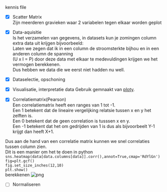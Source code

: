 kennis file
- [x] Scatter Matrix  
  Zijn meerderen gravieken waar 2 variabelen tegen elkaar worden geplot  
  
- [x] Data-aquisitie  
  Is het verzamelen van gegevens, in datasets kun je zomingen column extra data uit krijgen bijvoorbeeld:  
  Laten we zegen dat ik in een column de stroomsterkte bijhou en in een anderen column de spanning  
  (U x I = P) door deze data met elkaar te medevuldingen krijgen we het vermogen berekkenen.  
  Dus hebben we data die we eerst niet hadden nu well.
  

- [x] Dataselectie, opschoning
  
- [x] Visualisatie, interpretatie data
Gebruik gemnaakt van [ploty](https://plotly.com/). <br />


  
- [x] Correlatiematrix(Pearson)  
Een correlatiematrix heeft een ranges van 1 tot -1.  
  Een 1 betekent dat de lineaire vergelijking relatsie tussen x en y het zelften is.  
  Een 0 betekent dat de geen correlation is tusssen x en y.  
  Een -1 betekent dat het om gedrijden van 1 is dus als bijvoorbeelt Y-1 krijgt dan heeft X+1.  
  
 Dus aan de hand van een correlatie matrix kunnen we snel correlaties tussen column zien.  
Dit is een manier om het te doen in python  
`sns.heatmap(data[data.columns[data]].corr(),annot=True,cmap='RdYlGn')`  
`fig=plt.gcf()`  
`fig.set_size_inches(12,10)`  
`plt.show()`  
berekkenen
![png](https://hulpbijonderzoek.nl/wp-content/upload_folders/hulpbijonderzoek.nl/2015/03/pm-corr-formule-21-452x135.jpg?v=1522531647356)
- [ ] Normaliseren

